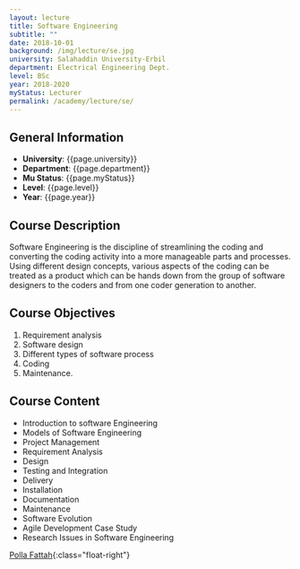 ```yaml
---
layout: lecture
title: Software Engineering
subtitle: ""
date: 2018-10-01
background: /img/lecture/se.jpg
university: Salahaddin University-Erbil
department: Electrical Engineering Dept.
level: BSc
year: 2018-2020
myStatus: Lecturer
permalink: /academy/lecture/se/
---
```


## General Information

- **University**: {{page.university}}
- **Department**: {{page.department}}
- **Mu Status**: {{page.myStatus}}
- **Level**: {{page.level}}
- **Year**: {{page.year}}

## Course Description

Software Engineering is the discipline of streamlining the coding and converting the coding activity into a more manageable parts and processes. Using different design concepts, various aspects of the coding can be treated as a product which can be hands down from the group of software designers to the coders and from one coder generation to another.

## Course Objectives

1. Requirement analysis
2. Software design
3. Different types of software process
4. Coding
5. Maintenance.

## Course Content

- Introduction to software Engineering
- Models of Software Engineering
- Project Management
- Requirement Analysis
- Design
- Testing and Integration
- Delivery
- Installation
- Documentation
- Maintenance
- Software Evolution
- Agile Development Case Study
- Research Issues in Software Engineering

[Polla Fattah](/){:class="float-right"}
&nbsp;
&nbsp;
